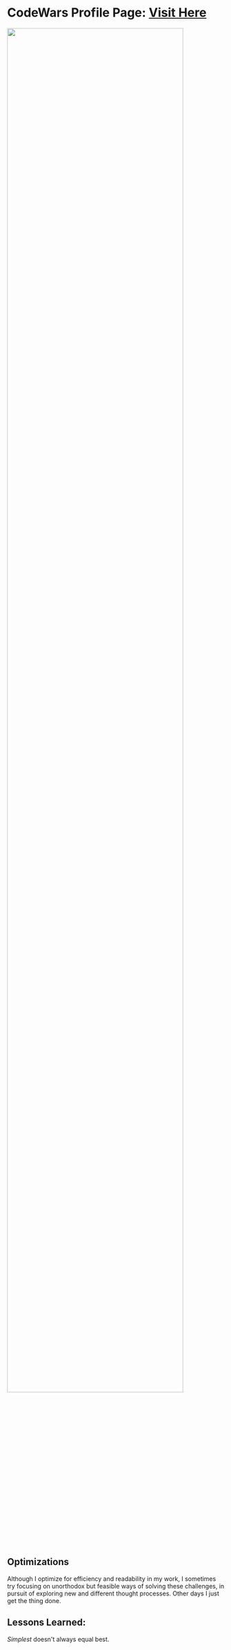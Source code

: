 # CodeWars Profile Page: <a target="_blank" href="https://www.codewars.com/users/lospoy" >Visit Here</a> 
<img style='width:90%' src='https://user-images.githubusercontent.com/36555654/164838017-69e5940f-81e7-4296-9fd0-af1f4bd92b2c.JPG' />

## Optimizations

Although I optimize for efficiency and readability in my work, I sometimes try focusing on unorthodox but feasible ways of solving these challenges, in pursuit of exploring new and different thought processes. Other days I just get the thing done.

## Lessons Learned:

*Simplest* doesn't always equal best.
